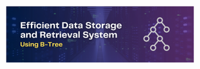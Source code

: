 <a name="readme-top"></a>



<!-- PROJECT LOGO -->
<br/>
<div align="center">
  <a href="https://github.com/siddhesh-desai/efficient-data-storage-and-retrieval-system">
    <img src="images/B-Tree-logo.png" alt="Logo">
  </a>
    

  

















